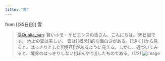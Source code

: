 ```yaml
---
title: "雲"
---
```


from [[35日目]]
雲
> [@Qualia_san](https://twitter.com/Qualia_san/status/1597972579142488064?s=20&t=ebHDBcxvLPkQ1oq9lsAxRw): 賢いホモ・サピエンスの皆さん、こんにちは。35日目です。
> 地上の雲は美しい。
> 雲は[[概念]]的な面白さがある。[[遠く]]から見ると、はっきりとした[[境界]]があるように見える。しかし、近づいてみると、境界のはっきりしない[[ぼんやり]]したものである。(1/2)
> ![image](https://pbs.twimg.com/media/Fi0ip6maUAIkzJa.png)
